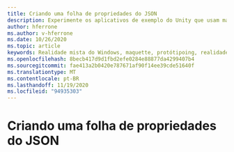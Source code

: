```yaml
---
title: Criando uma folha de propriedades do JSON
description: Experimente os aplicativos de exemplo do Unity que usam maquette.
author: hferrone
ms.author: v-hferrone
ms.date: 10/26/2020
ms.topic: article
keywords: Realidade mista do Windows, maquette, protótipoing, realidade misturada, realidade virtual, VR, Sr, comentários, Hub de comentários, bugs
ms.openlocfilehash: 8becb417d9d1fbd2efe0284e88877da4299407b4
ms.sourcegitcommit: fae413a2b0420e787671af90f14ee39cde51640f
ms.translationtype: MT
ms.contentlocale: pt-BR
ms.lasthandoff: 11/19/2020
ms.locfileid: "94935303"
---
```

# <a name="creating-a-property-sheet-from-json"></a>Criando uma folha de propriedades do JSON

<!-- TODO(Harrison/Stefan): Need cool header image from tutorial -->

<!-- TODO(Stefan): Create tutorial content and screenshots -->
